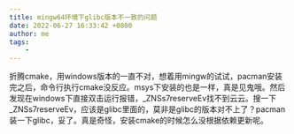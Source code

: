 ```yaml
---
title: mingw64环境下glibc版本不一致的问题
date: 2022-06-27 16:33:42 +0800
author: me
tags:
    - 
---
```


折腾cmake，用windows版本的一直不对，想着用mingw的试试，pacman安装完之后，命令行执行cmake没反应。msys下安装的也是一样，真是见鬼哦。然后发现在windows下直接双击运行报错，_ZNSs7reserveEv找不到云云。搜一下_ZNSs7reserveEv，应该是glibc里面的，莫非是glibc的版本对不上了？pacman装一下glibc，妥了。真是奇怪，安装cmake的时候怎么没根据依赖更新呢。